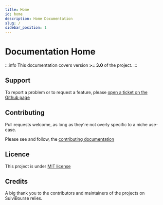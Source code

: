 ```yaml
---
title: Home
id: home
description: Home Documentation
slug: /
sidebar_position: 1
---
```


# Documentation Home

:::info
This documentation covers version **>= 3.0** of the project.
:::

## Support

To report a problem or to request a feature, please [open a ticket on the Github page](https://github.com/pbrissaud/suivi-bourse/issues/new/choose)

## Contributing

Pull requests welcome, as long as they're not overly specific to a niche use-case.

Please see and follow, the [contributing documentation](https://github.com/pbrissaud/suivi-bourse/blob/master/CONTRIBUTING.md)

## Licence

This project is under [MIT license](https://github.com/pbrissaud/suivi-bourse/blob/master/LICENSE)

## Credits

A big thank you to the contributors and maintainers of the projects on SuiviBourse relies.